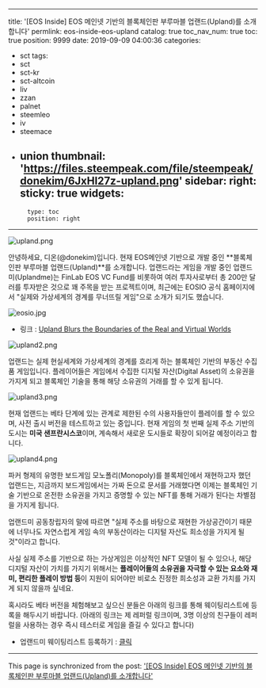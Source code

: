 
---
title: '[EOS Inside] EOS 메인넷 기반의 블록체인판 부루마블 업랜드(Upland)를 소개합니다'
permlink: eos-inside-eos-upland
catalog: true
toc_nav_num: true
toc: true
position: 9999
date: 2019-09-09 04:00:36
categories:
- sct
tags:
- sct
- sct-kr
- sct-altcoin
- liv
- zzan
- palnet
- steemleo
- iv
- steemace
- union
thumbnail: 'https://files.steempeak.com/file/steempeak/donekim/6JxHI27z-upland.png'
sidebar:
    right:
        sticky: true
widgets:
    -
        type: toc
        position: right
---


![upland.png](https://files.steempeak.com/file/steempeak/donekim/6JxHI27z-upland.png)

안녕하세요, 디온(@donekim)입니다. 현재 EOS메인넷 기반으로 개발 중인 **블록체인판 부루마블 업랜드(Upland)**를 소개합니다. 업랜드라는 게임을 개발 중인 업랜드미(Uplandme)는 FinLab EOS VC Fund를 비롯하여 여러 투자사로부터 총 200만 달러를 투자받은 것으로 꽤 주목을 받는 프로젝트이며, 최근에는 EOSIO 공식 홈페이지에서 "실제와 가상세계의 경계를 무너뜨릴 게임"으로 소개가 되기도 했습니다.

![eosio.jpg](https://files.steempeak.com/file/steempeak/donekim/TXWJ1IN9-eosio.jpg)

- 링크 : [Upland Blurs the Boundaries of the Real and Virtual Worlds](https://eos.io/news/upland-blurring-boundaries-and-virtual-worlds/)

![upland2.png](https://files.steempeak.com/file/steempeak/donekim/bzgcY69y-upland2.png)

업랜드는 실제 현실세계와 가상세계의 경계를 흐리게 하는 블록체인 기반의 부동산 수집품 게임입니다. 플레이어들은 게임에서 수집한 디지털 자산(Digital Asset)의 소유권을 가지게 되고 블록체인 기술을 통해 해당 소유권의 거래를 할 수 있게 됩니다.

![upland3.png](https://files.steempeak.com/file/steempeak/donekim/u89PWDe4-upland3.png)

현재 업랜드는 베타 단계에 있는 관계로 제한된 수의 사용자들만이 플레이를 할 수 있으며, 사전 출시 버전을 테스트하고 있는 중입니다. 현재 게임의 첫 번째 실제 주소 기반의 도시는 **미국 샌프란시스코**이며, 계속해서 새로운 도시들로 확장이 되어갈 예정이라고 합니다.

![upland4.png](https://files.steempeak.com/file/steempeak/donekim/rQ8wyMkE-upland4.png)

파커 형제의 유명한 보드게임 모노폴리(Monopoly)를 블록체인에서 재현하고자 했던 업랜드는, 지금까지 보드게임에서는 가짜 돈으로 문서를 거래했다면 이제는 블록체인 기술 기반으로 온전한 소유권을 가지고 증명할 수 있는 NFT를 통해 거래가 된다는 차별점을 가지게 됩니다. 

업랜드미 공동창립자의 말에 따르면 "실제 주소를 바탕으로 재현한 가상공간이기 때문에 너무나도 자연스럽게 게임 속의 부동산이라는 디지털 자산도 희소성을 가지게 될 것"이라고 합니다.

사실 실제 주소를 기반으로 하는 가상게임은 이상적인 NFT 모델이 될 수 있으나, 해당 디지털 자산이 가치를 가지기 위해서는 **플레이어들의 소유권을 자극할 수 있는 요소와 재미, 편리한 플레이 방법 등**이 지원이 되어야만 비로소 진정한 희소성과 교환 가치를 가지게 되지 않을까 싶네요.

혹시라도 베타 버전을 체험해보고 싶으신 분들은 아래의 링크를 통해 웨이팅리스트에 등록을 해두시기 바랍니다. (아래의 링크는 제 레퍼럴 링크이며, 3명 이상의 친구들이 레퍼럴을 사용하는 경우 즉시 테스터로 게임을 즐길 수 있다고 합니다)

- 업랜드미 웨이팅리스트 등록하기 : [클릭](https://upland.me/?r=pJP8k)



- - -

This page is synchronized from the post: ['[EOS Inside] EOS 메인넷 기반의 블록체인판 부루마블 업랜드(Upland)를 소개합니다'](https://steemit.com/@donekim/eos-inside-eos-upland)
